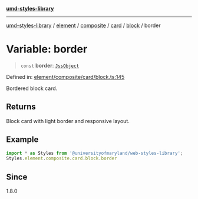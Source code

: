 [**umd-styles-library**](../../../../../../../../README.md)

***

[umd-styles-library](../../../../../../../../modules.md) / [element](../../../../../../../README.md) / [composite](../../../../../README.md) / [card](../../../README.md) / [block](../README.md) / border

# Variable: border

> `const` **border**: [`JssObject`](../../../../../../../../utilities/namespaces/transform/type-aliases/JssObject.md)

Defined in: [element/composite/card/block.ts:145](https://github.com/UMD-Digital/design-system/blob/8021d9898368f604bce452fe4dde6fae3a0578fd/packages/styles/source/element/composite/card/block.ts#L145)

Bordered block card.

## Returns

Block card with light border and responsive layout.

## Example

```typescript
import * as Styles from '@universityofmaryland/web-styles-library';
Styles.element.composite.card.block.border
```

## Since

1.8.0
